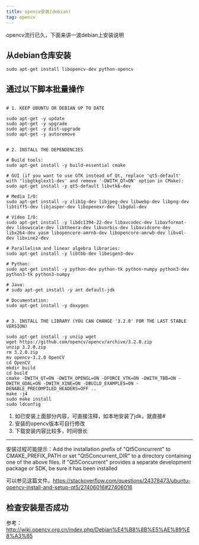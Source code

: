 ```yaml
---
title: opencv安装(debian)
tag: opencv
---
```

opencv流行已久，下面来讲一波debian上安装说明
## 从debian仓库安装
```
sudo apt-get install libopencv-dev python-opencv
```
## 通过以下脚本批量操作
```

# 1. KEEP UBUNTU OR DEBIAN UP TO DATE

sudo apt-get -y update
sudo apt-get -y upgrade
sudo apt-get -y dist-upgrade
sudo apt-get -y autoremove


# 2. INSTALL THE DEPENDENCIES

# Build tools:
sudo apt-get install -y build-essential cmake

# GUI (if you want to use GTK instead of Qt, replace 'qt5-default' with 'libgtkglext1-dev' and remove '-DWITH_QT=ON' option in CMake):
sudo apt-get install -y qt5-default libvtk6-dev

# Media I/O:
sudo apt-get install -y zlib1g-dev libjpeg-dev libwebp-dev libpng-dev libtiff5-dev libjasper-dev libopenexr-dev libgdal-dev

# Video I/O:
sudo apt-get install -y libdc1394-22-dev libavcodec-dev libavformat-dev libswscale-dev libtheora-dev libvorbis-dev libxvidcore-dev libx264-dev yasm libopencore-amrnb-dev libopencore-amrwb-dev libv4l-dev libxine2-dev

# Parallelism and linear algebra libraries:
sudo apt-get install -y libtbb-dev libeigen3-dev

# Python:
sudo apt-get install -y python-dev python-tk python-numpy python3-dev python3-tk python3-numpy

# Java:
# sudo apt-get install -y ant default-jdk

# Documentation:
sudo apt-get install -y doxygen


# 3. INSTALL THE LIBRARY (YOU CAN CHANGE '3.2.0' FOR THE LAST STABLE VERSION)

sudo apt-get install -y unzip wget
wget https://github.com/opencv/opencv/archive/3.2.0.zip
unzip 3.2.0.zip
rm 3.2.0.zip
mv opencv-3.2.0 OpenCV
cd OpenCV
mkdir build
cd build
cmake -DWITH_QT=ON -DWITH_OPENGL=ON -DFORCE_VTK=ON -DWITH_TBB=ON -DWITH_GDAL=ON -DWITH_XINE=ON -DBUILD_EXAMPLES=ON -DENABLE_PRECOMPILED_HEADERS=OFF ..
make -j4
sudo make install
sudo ldconfig

```
1. 如已安装上面部分内容，可直接注释，如本地安装了jdk，就直接#
2. 安装的opencv版本可自行修改
3. 下载安装内容比较多，时间很长

---
安装过程可能提示：Add the installation prefix of "Qt5Concurrent" to CMAKE_PREFIX_PATH or set   "Qt5Concurrent_DIR" to a directory containing one of the above files.  If   "Qt5Concurrent" provides a separate development package or SDK, be sure it   has been installed

可以参见这篇文件。https://stackoverflow.com/questions/24378473/ubuntu-opencv-install-and-setup-qt5/27406016#27406016

## 检查安装是否成功
参考：
http://wiki.opencv.org.cn/index.php/Debian%E4%B8%8B%E5%AE%89%E8%A3%85
